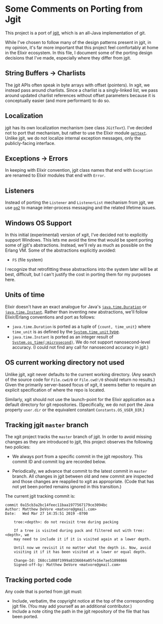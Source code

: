 # Some Comments on Porting from Jgit

This project is a port of [jgit](https://www.eclipse.org/jgit/), which is an all-Java implementation of git.

While I've chosen to follow many of the design patterns present in jgit, in my opinion, it's far more important that this project feel comfortably at home in the Elixir ecosystem. In this file, I document some of the porting design decisions that I've made, especially where they differ from jgit.

## String Buffers -> Charlists

The jgit APIs often speak in byte arrays with offset (pointers). In xgit, we instead pass around charlists. Since a charlist is a singly-linked list, we pass around updated charlist references without offset parameters because it is conceptually easier (and more performant) to do so.

## Localization

jgit has its own localization mechanism (see class `JGitText`). I've decided not to port that mechanism, but rather to use the Elixir module [`gettext`](https://github.com/elixir-lang/gettext). Unlike jgit, we do not localize internal exception messages, only the publicly-facing interface.

## Exceptions -> Errors

In keeping with Elixir convention, jgit class names that end with `Exception` are renamed to Elixir modules that end with `Error`.

## Listeners

Instead of porting the `Listener` and `ListenerList` mechanism from jgit, we use [`pg2`](http://erlang.org/doc/man/pg2.html) to manage inter-process messaging and the related lifetime issues.

## Windows OS Support

In this initial (experimental) version of xgit, I've decided not to explicitly support Windows. This lets me avoid the time that would be spent porting some of jgit's abstractions. Instead, we'll rely as much as possible on the Erlang VM. Some of the abstractions explicitly avoided:

* `FS` (file system)

I recognize that retrofitting these abstractions into the system later will be at best, difficult, but I can't justify the cost in porting them for my purposes here.

## Units of time

Elixir doesn't have an exact analogue for Java's [`java.time.Duration`](https://docs.oracle.com/javase/8/docs/api/java/time/Duration.html) or [`java.time.Instant`](https://docs.oracle.com/javase/8/docs/api/java/time/Instant.html). Rather than inventing new abstractions, we'll follow Elixir/Erlang conventions and port as follows:

* `java.time.Duration` is ported as a tuple of `{count, time_unit}` where `time_unit` is as defined by the [`System.time_unit` type](https://hexdocs.pm/elixir/System.html#t:time_unit/0).
* `java.time.Instant` is ported as an integer result of [`System.os_time(:microsecond)`](https://hexdocs.pm/elixir/System.html#os_time/1). We do not support nanosecond-level accuracy. (I could not find any call for nanosecond accuracy in jgit.)

## OS current working directory not used

Unlike jgit, xgit never defaults to the current working directory. (Any search of the source code for `File.cwd/0` or `File.cwd!/0` should return no results.) Given the primarily server-based focus of xgit, it seems better to require an explicit specification of where the repo is located.

Similarly, xgit should not use the launch-point for the Elixir application as a default directory for git repositories. (Specifically, we do not port the Java property `user.dir` or the equivalent constant `Constants.OS_USER_DIR`.)

## Tracking jgit `master` branch

The xgit project tracks the `master` branch of jgit. In order to avoid missing changes as they are introduced to jgit, this project observes the following two policies:

* We always port from a specific commit in the jgit repository. This commit ID and commit log are recorded below.

* Periodically, we advance that commit to the latest commit in `master` branch. All changes in jgit between old and new commit are inspected and those changes are reapplied to xgit as appropriate. (Code that has not yet been ported remains ignored in this transition.)

The current jgit tracking commit is:

```
commit 0a15cb3a2bc14feec11baa1977567179ce3094bc
Author: Matthew DeVore <matvore@gmail.com>
Date:   Wed Mar 27 14:35:51 2019 -0700

    tree:<depth>: do not revisit tree during packing

    If a tree is visited during pack and filtered out with tree:<depth>, we
    may need to include it if it is visited again at a lower depth.

    Until now we revisit it no matter what the depth is. Now, avoid
    visiting it if it has been visited at a lower or equal depth.

    Change-Id: I68cc1d08f1999a8336684a05fe16e7ae51898866
    Signed-off-by: Matthew DeVore <matvore@gmail.com>
```

## Tracking ported code

Any code that is ported from jgit must:

* Include, verbatim, the copyright notice at the top of the corresponding jgit file. (You may add yourself as an additional contributor.)
* Include a note citing the path in the jgit repository of the file that has been ported.
